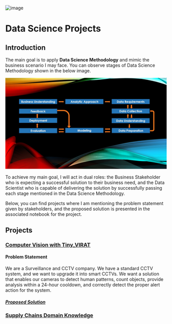 ![image](https://github.com/laithrasheed/Data-Science-Projects/blob/main/References/LinkedIn%20cover%20V4-%20Plain%20-%20Cropped.png)
# Data Science Projects



## Introduction

The main goal is to apply **Data Science Methodology** and mimic the business scenario I may face. You can observe stages of Data Science Methodology shown in the below image.

![image](https://github.com/laithrasheed/Computer-Vision-Projects/blob/main/References/Data%20Science%20Methodology.jpg)

To achieve my main goal, I will act in dual roles: the Business Stakeholder who is expecting a successful solution to their business need, and the Data Scientist who is capable of delivering the solution by successfully passing each stage mentioned in the Data Science Methodology.

Below, you can find projects where I am mentioning the problem statement given by stakeholders, and the proposed solution is presented in the associated notebook for the project.

## Projects


### [Computer Vision with Tiny_VIRAT](https://github.com/laithrasheed/Data-Science-Projects/tree/main/Computer%20Vision%20with%20Tiny-VIRAT)

#### Problem Statement

We are a Surveillance and CCTV company. We have a standard CCTV system, and we want to upgrade it into smart CCTVs. We want a solution that enables our cameras to detect human patterns, count objects, provide analysis within a 24-hour cooldown, and correctly detect the proper alert action for the system.

##### [Proposed Solution](https://github.com/laithrasheed/Computer-Vision-Projects/blob/main/Computer%20Vision%20with%20CCTV/Proposed%20Solution.ipynb)

### [Supply Chains Domain Knowledge](https://github.com/laithrasheed/Data-Science-Projects/tree/main/Supply%20Chains%20Domain%20Knowledge)